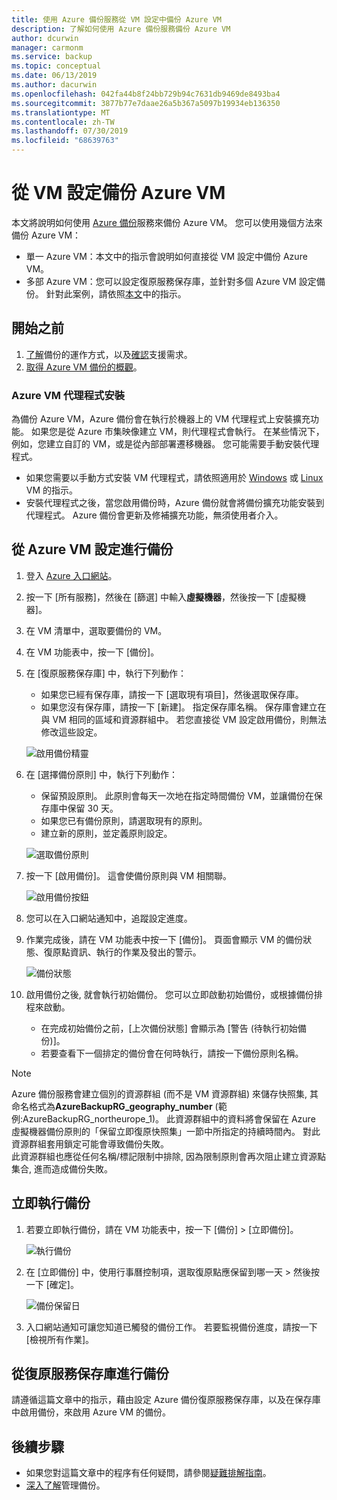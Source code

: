 ```yaml
---
title: 使用 Azure 備份服務從 VM 設定中備份 Azure VM
description: 了解如何使用 Azure 備份服務備份 Azure VM
author: dcurwin
manager: carmonm
ms.service: backup
ms.topic: conceptual
ms.date: 06/13/2019
ms.author: dacurwin
ms.openlocfilehash: 042fa44b8f24bb729b94c7631db9469de8493ba4
ms.sourcegitcommit: 3877b77e7daae26a5b367a5097b19934eb136350
ms.translationtype: MT
ms.contentlocale: zh-TW
ms.lasthandoff: 07/30/2019
ms.locfileid: "68639763"
---
```

# <a name="back-up-an-azure-vm-from-the-vm-settings"></a>從 VM 設定備份 Azure VM

本文將說明如何使用 [Azure 備份](backup-overview.md)服務來備份 Azure VM。 您可以使用幾個方法來備份 Azure VM：

- 單一 Azure VM：本文中的指示會說明如何直接從 VM 設定中備份 Azure VM。
- 多部 Azure VM：您可以設定復原服務保存庫，並針對多個 Azure VM 設定備份。 針對此案例，請依照[本文](backup-azure-arm-vms-prepare.md)中的指示。



## <a name="before-you-start"></a>開始之前

1. [了解](backup-architecture.md#how-does-azure-backup-work)備份的運作方式，以及[確認](backup-support-matrix.md#azure-vm-backup-support)支援需求。
2. [取得 Azure VM 備份的概觀](backup-azure-vms-introduction.md)。

### <a name="azure-vm-agent-installation"></a>Azure VM 代理程式安裝

為備份 Azure VM，Azure 備份會在執行於機器上的 VM 代理程式上安裝擴充功能。 如果您是從 Azure 市集映像建立 VM，則代理程式會執行。 在某些情況下，例如，您建立自訂的 VM，或是從內部部署遷移機器。 您可能需要手動安裝代理程式。

- 如果您需要以手動方式安裝 VM 代理程式，請依照適用於 [Windows](https://docs.microsoft.com/azure/virtual-machines/extensions/agent-windows) 或 [Linux](https://docs.microsoft.com/azure/virtual-machines/extensions/agent-linux) VM 的指示。
- 安裝代理程式之後，當您啟用備份時，Azure 備份就會將備份擴充功能安裝到代理程式。 Azure 備份會更新及修補擴充功能，無須使用者介入。

## <a name="back-up-from-azure-vm-settings"></a>從 Azure VM 設定進行備份


1. 登入 [Azure 入口網站](https://portal.azure.com/)。
2. 按一下 [所有服務]，然後在 [篩選] 中輸入**虛擬機器**，然後按一下 [虛擬機器]。
3. 在 VM 清單中，選取要備份的 VM。
4. 在 VM 功能表中，按一下 [備份]。
5. 在 [復原服務保存庫] 中，執行下列動作：
   - 如果您已經有保存庫，請按一下 [選取現有項目]，然後選取保存庫。
   - 如果您沒有保存庫，請按一下 [新建]。 指定保存庫名稱。 保存庫會建立在與 VM 相同的區域和資源群組中。 若您直接從 VM 設定啟用備份，則無法修改這些設定。

   ![啟用備份精靈](./media/backup-azure-vms-first-look-arm/vm-menu-enable-backup-small.png)

6. 在 [選擇備份原則] 中，執行下列動作：

   - 保留預設原則。 此原則會每天一次地在指定時間備份 VM，並讓備份在保存庫中保留 30 天。
   - 如果您已有備份原則，請選取現有的原則。
   - 建立新的原則，並定義原則設定。  

   ![選取備份原則](./media/backup-azure-vms-first-look-arm/set-backup-policy.png)

7. 按一下 [啟用備份]。 這會使備份原則與 VM 相關聯。

    ![啟用備份按鈕](./media/backup-azure-vms-first-look-arm/vm-management-menu-enable-backup-button.png)

8. 您可以在入口網站通知中，追蹤設定進度。
9. 作業完成後，請在 VM 功能表中按一下 [備份]。 頁面會顯示 VM 的備份狀態、復原點資訊、執行的作業及發出的警示。

   ![備份狀態](./media/backup-azure-vms-first-look-arm/backup-item-view-update.png)

10. 啟用備份之後, 就會執行初始備份。 您可以立即啟動初始備份，或根據備份排程來啟動。
    - 在完成初始備份之前，[上次備份狀態] 會顯示為 [警告 (待執行初始備份)]。
    - 若要查看下一個排定的備份會在何時執行，請按一下備份原則名稱。


> [!NOTE]
> Azure 備份服務會建立個別的資源群組 (而不是 VM 資源群組) 來儲存快照集, 其命名格式為**AzureBackupRG_geography_number** (範例:AzureBackupRG_northeurope_1)。 此資源群組中的資料將會保留在 Azure 虛擬機器備份原則的「保留立即復原快照集」一節中所指定的持續時間內。 對此資源群組套用鎖定可能會導致備份失敗。<br>
此資源群組也應從任何名稱/標記限制中排除, 因為限制原則會再次阻止建立資源點集合, 進而造成備份失敗。


## <a name="run-a-backup-immediately"></a>立即執行備份

1. 若要立即執行備份，請在 VM 功能表中，按一下 [備份] > [立即備份]。

    ![執行備份](./media/backup-azure-vms-first-look-arm/backup-now-update.png)

2. 在 [立即備份] 中，使用行事曆控制項，選取復原點應保留到哪一天 > 然後按一下 [確定]。

    ![備份保留日](./media/backup-azure-vms-first-look-arm/backup-now-blade-calendar.png)

3. 入口網站通知可讓您知道已觸發的備份工作。 若要監視備份進度，請按一下 [檢視所有作業]。




## <a name="back-up-from-the-recovery-services-vault"></a>從復原服務保存庫進行備份

請遵循這篇文章中的指示，藉由設定 Azure 備份復原服務保存庫，以及在保存庫中啟用備份，來啟用 Azure VM 的備份。

## <a name="next-steps"></a>後續步驟

- 如果您對這篇文章中的程序有任何疑問，請參閱[疑難排解指南](backup-azure-vms-troubleshoot.md)。
- [深入了解](backup-azure-manage-vms.md)管理備份。
